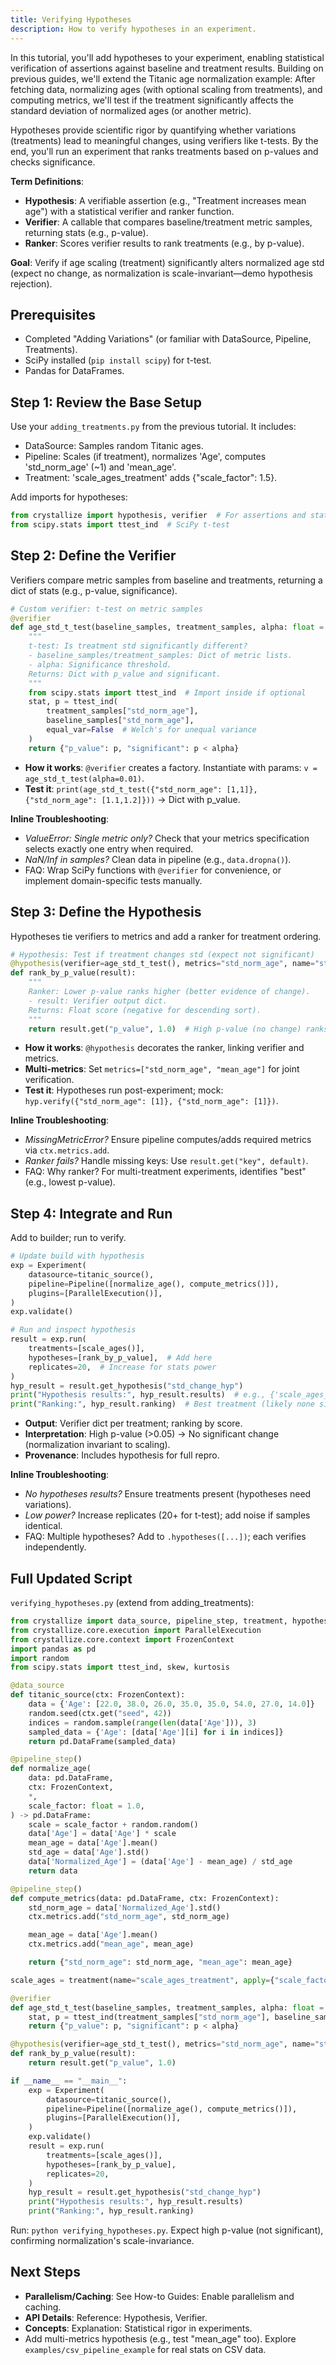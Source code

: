 ```yaml
---
title: Verifying Hypotheses
description: How to verify hypotheses in an experiment.
---
```


In this tutorial, you'll add hypotheses to your experiment, enabling statistical verification of assertions against baseline and treatment results. Building on previous guides, we'll extend the Titanic age normalization example: After fetching data, normalizing ages (with optional scaling from treatments), and computing metrics, we'll test if the treatment significantly affects the standard deviation of normalized ages (or another metric).

Hypotheses provide scientific rigor by quantifying whether variations (treatments) lead to meaningful changes, using verifiers like t-tests. By the end, you'll run an experiment that ranks treatments based on p-values and checks significance.

**Term Definitions**:

- **Hypothesis**: A verifiable assertion (e.g., "Treatment increases mean age") with a statistical verifier and ranker function.
- **Verifier**: A callable that compares baseline/treatment metric samples, returning stats (e.g., p-value).
- **Ranker**: Scores verifier results to rank treatments (e.g., by p-value).

**Goal**: Verify if age scaling (treatment) significantly alters normalized age std (expect no change, as normalization is scale-invariant—demo hypothesis rejection).

## Prerequisites

- Completed "Adding Variations" (or familiar with DataSource, Pipeline, Treatments).
- SciPy installed (`pip install scipy`) for t-test.
- Pandas for DataFrames.

## Step 1: Review the Base Setup

Use your `adding_treatments.py` from the previous tutorial. It includes:

- DataSource: Samples random Titanic ages.
- Pipeline: Scales (if treatment), normalizes 'Age', computes 'std_norm_age' (~1) and 'mean_age'.
- Treatment: 'scale_ages_treatment' adds {"scale_factor": 1.5}.

Add imports for hypotheses:

```python
from crystallize import hypothesis, verifier  # For assertions and stats wrappers
from scipy.stats import ttest_ind  # SciPy t-test
```

## Step 2: Define the Verifier

Verifiers compare metric samples from baseline and treatments, returning a dict of stats (e.g., p-value, significance).

```python
# Custom verifier: t-test on metric samples
@verifier
def age_std_t_test(baseline_samples, treatment_samples, alpha: float = 0.05):
    """
    t-test: Is treatment std significantly different?
    - baseline_samples/treatment_samples: Dict of metric lists.
    - alpha: Significance threshold.
    Returns: Dict with p_value and significant.
    """
    from scipy.stats import ttest_ind  # Import inside if optional
    stat, p = ttest_ind(
        treatment_samples["std_norm_age"],
        baseline_samples["std_norm_age"],
        equal_var=False  # Welch's for unequal variance
    )
    return {"p_value": p, "significant": p < alpha}
```

- **How it works**: `@verifier` creates a factory. Instantiate with params: `v = age_std_t_test(alpha=0.01)`.
- **Test it**: `print(age_std_t_test({"std_norm_age": [1,1]}, {"std_norm_age": [1.1,1.2]}))` → Dict with p_value.

**Inline Troubleshooting**:

- _ValueError: Single metric only?_ Check that your metrics specification selects exactly one entry when required.
- _NaN/Inf in samples?_ Clean data in pipeline (e.g., `data.dropna()`).
- FAQ: Wrap SciPy functions with `@verifier` for convenience, or implement domain-specific tests manually.

## Step 3: Define the Hypothesis

Hypotheses tie verifiers to metrics and add a ranker for treatment ordering.

```python
# Hypothesis: Test if treatment changes std (expect not significant)
@hypothesis(verifier=age_std_t_test(), metrics="std_norm_age", name="std_change_hyp")
def rank_by_p_value(result):
    """
    Ranker: Lower p-value ranks higher (better evidence of change).
    - result: Verifier output dict.
    Returns: Float score (negative for descending sort).
    """
    return result.get("p_value", 1.0)  # High p-value (no change) ranks low
```

- **How it works**: `@hypothesis` decorates the ranker, linking verifier and metrics.
- **Multi-metrics**: Set `metrics=["std_norm_age", "mean_age"]` for joint verification.
- **Test it**: Hypotheses run post-experiment; mock: `hyp.verify({"std_norm_age": [1]}, {"std_norm_age": [1]})`.

**Inline Troubleshooting**:

- _MissingMetricError?_ Ensure pipeline computes/adds required metrics via `ctx.metrics.add`.
- _Ranker fails?_ Handle missing keys: Use `result.get("key", default)`.
- FAQ: Why ranker? For multi-treatment experiments, identifies "best" (e.g., lowest p-value).

## Step 4: Integrate and Run

Add to builder; run to verify.

```python
# Update build with hypothesis
exp = Experiment(
    datasource=titanic_source(),
    pipeline=Pipeline([normalize_age(), compute_metrics()]),
    plugins=[ParallelExecution()],
)
exp.validate()

# Run and inspect hypothesis
result = exp.run(
    treatments=[scale_ages()],
    hypotheses=[rank_by_p_value],  # Add here
    replicates=20,  # Increase for stats power
)
hyp_result = result.get_hypothesis("std_change_hyp")
print("Hypothesis results:", hyp_result.results)  # e.g., {'scale_ages_treatment': {'p_value': ~1, 'significant': False}}
print("Ranking:", hyp_result.ranking)  # Best treatment (likely none significant)
```

- **Output**: Verifier dict per treatment; ranking by score.
- **Interpretation**: High p-value (>0.05) → No significant change (normalization invariant to scaling).
- **Provenance**: Includes hypothesis for full repro.

**Inline Troubleshooting**:

- _No hypotheses results?_ Ensure treatments present (hypotheses need variations).
- _Low power?_ Increase replicates (20+ for t-test); add noise if samples identical.
- FAQ: Multiple hypotheses? Add to `.hypotheses([...])`; each verifies independently.

## Full Updated Script

`verifying_hypotheses.py` (extend from adding_treatments):

```python
from crystallize import data_source, pipeline_step, treatment, hypothesis, verifier
from crystallize.core.execution import ParallelExecution
from crystallize.core.context import FrozenContext
import pandas as pd
import random
from scipy.stats import ttest_ind, skew, kurtosis

@data_source
def titanic_source(ctx: FrozenContext):
    data = {'Age': [22.0, 38.0, 26.0, 35.0, 35.0, 54.0, 27.0, 14.0]}
    random.seed(ctx.get("seed", 42))
    indices = random.sample(range(len(data['Age'])), 3)
    sampled_data = {'Age': [data['Age'][i] for i in indices]}
    return pd.DataFrame(sampled_data)

@pipeline_step()
def normalize_age(
    data: pd.DataFrame,
    ctx: FrozenContext,
    *,
    scale_factor: float = 1.0,
) -> pd.DataFrame:
    scale = scale_factor + random.random()
    data['Age'] = data['Age'] * scale
    mean_age = data['Age'].mean()
    std_age = data['Age'].std()
    data['Normalized_Age'] = (data['Age'] - mean_age) / std_age
    return data

@pipeline_step()
def compute_metrics(data: pd.DataFrame, ctx: FrozenContext):
    std_norm_age = data['Normalized_Age'].std()
    ctx.metrics.add("std_norm_age", std_norm_age)

    mean_age = data['Age'].mean()
    ctx.metrics.add("mean_age", mean_age)

    return {"std_norm_age": std_norm_age, "mean_age": mean_age}

scale_ages = treatment(name="scale_ages_treatment", apply={"scale_factor": 1.5})

@verifier
def age_std_t_test(baseline_samples, treatment_samples, alpha: float = 0.05):
    stat, p = ttest_ind(treatment_samples["std_norm_age"], baseline_samples["std_norm_age"], equal_var=False)
    return {"p_value": p, "significant": p < alpha}

@hypothesis(verifier=age_std_t_test(), metrics="std_norm_age", name="std_change_hyp")
def rank_by_p_value(result):
    return result.get("p_value", 1.0)

if __name__ == "__main__":
    exp = Experiment(
        datasource=titanic_source(),
        pipeline=Pipeline([normalize_age(), compute_metrics()]),
        plugins=[ParallelExecution()],
    )
    exp.validate()
    result = exp.run(
        treatments=[scale_ages()],
        hypotheses=[rank_by_p_value],
        replicates=20,
    )
    hyp_result = result.get_hypothesis("std_change_hyp")
    print("Hypothesis results:", hyp_result.results)
    print("Ranking:", hyp_result.ranking)
```

Run: `python verifying_hypotheses.py`. Expect high p-value (not significant), confirming normalization's scale-invariance.

## Next Steps

- **Parallelism/Caching**: See How-to Guides: Enable parallelism and caching.
- **API Details**: Reference: Hypothesis, Verifier.
- **Concepts**: Explanation: Statistical rigor in experiments.
- Add multi-metrics hypothesis (e.g., test "mean_age" too). Explore `examples/csv_pipeline_example` for real stats on CSV data.
